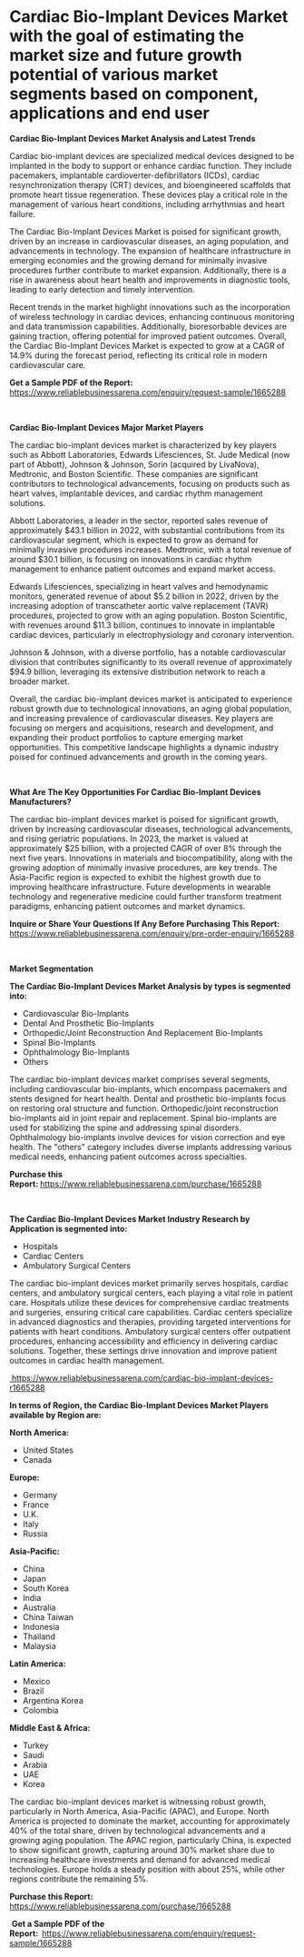 <p><h1>Cardiac Bio-Implant Devices Market with the goal of estimating the market size and future growth potential of various market segments based on component, applications and end user</h1></p><p><strong>Cardiac Bio-Implant Devices Market Analysis and Latest Trends</strong></p>
<p><p>Cardiac bio-implant devices are specialized medical devices designed to be implanted in the body to support or enhance cardiac function. They include pacemakers, implantable cardioverter-defibrillators (ICDs), cardiac resynchronization therapy (CRT) devices, and bioengineered scaffolds that promote heart tissue regeneration. These devices play a critical role in the management of various heart conditions, including arrhythmias and heart failure.</p><p>The Cardiac Bio-Implant Devices Market is poised for significant growth, driven by an increase in cardiovascular diseases, an aging population, and advancements in technology. The expansion of healthcare infrastructure in emerging economies and the growing demand for minimally invasive procedures further contribute to market expansion. Additionally, there is a rise in awareness about heart health and improvements in diagnostic tools, leading to early detection and timely intervention.</p><p>Recent trends in the market highlight innovations such as the incorporation of wireless technology in cardiac devices, enhancing continuous monitoring and data transmission capabilities. Additionally, bioresorbable devices are gaining traction, offering potential for improved patient outcomes. Overall, the Cardiac Bio-Implant Devices Market is expected to grow at a CAGR of 14.9% during the forecast period, reflecting its critical role in modern cardiovascular care.</p></p>
<p><strong>Get a Sample PDF of the Report:&nbsp;</strong> <a href="https://www.reliablebusinessarena.com/enquiry/request-sample/1665288?utm_campaign=2532&utm_medium=2&utm_source=Github&utm_content=ia&utm_term=13042025&utm_id=cardiac-bio-implant-devices">https://www.reliablebusinessarena.com/enquiry/request-sample/1665288</a></p>
<p>&nbsp;</p>
<p><strong>Cardiac Bio-Implant Devices Major Market Players</strong></p>
<p><p>The cardiac bio-implant devices market is characterized by key players such as Abbott Laboratories, Edwards Lifesciences, St. Jude Medical (now part of Abbott), Johnson & Johnson, Sorin (acquired by LivaNova), Medtronic, and Boston Scientific. These companies are significant contributors to technological advancements, focusing on products such as heart valves, implantable devices, and cardiac rhythm management solutions.</p><p>Abbott Laboratories, a leader in the sector, reported sales revenue of approximately $43.1 billion in 2022, with substantial contributions from its cardiovascular segment, which is expected to grow as demand for minimally invasive procedures increases. Medtronic, with a total revenue of around $30.1 billion, is focusing on innovations in cardiac rhythm management to enhance patient outcomes and expand market access.</p><p>Edwards Lifesciences, specializing in heart valves and hemodynamic monitors, generated revenue of about $5.2 billion in 2022, driven by the increasing adoption of transcatheter aortic valve replacement (TAVR) procedures, projected to grow with an aging population. Boston Scientific, with revenues around $11.3 billion, continues to innovate in implantable cardiac devices, particularly in electrophysiology and coronary intervention.</p><p>Johnson & Johnson, with a diverse portfolio, has a notable cardiovascular division that contributes significantly to its overall revenue of approximately $94.9 billion, leveraging its extensive distribution network to reach a broader market. </p><p>Overall, the cardiac bio-implant devices market is anticipated to experience robust growth due to technological innovations, an aging global population, and increasing prevalence of cardiovascular diseases. Key players are focusing on mergers and acquisitions, research and development, and expanding their product portfolios to capture emerging market opportunities. This competitive landscape highlights a dynamic industry poised for continued advancements and growth in the coming years.</p></p>
<p>&nbsp;</p>
<p><strong>What Are The Key Opportunities For Cardiac Bio-Implant Devices Manufacturers?</strong></p>
<p><p>The cardiac bio-implant devices market is poised for significant growth, driven by increasing cardiovascular diseases, technological advancements, and rising geriatric populations. In 2023, the market is valued at approximately $25 billion, with a projected CAGR of over 8% through the next five years. Innovations in materials and biocompatibility, along with the growing adoption of minimally invasive procedures, are key trends. The Asia-Pacific region is expected to exhibit the highest growth due to improving healthcare infrastructure. Future developments in wearable technology and regenerative medicine could further transform treatment paradigms, enhancing patient outcomes and market dynamics.</p></p>
<p><strong>Inquire or Share Your Questions If Any Before Purchasing This Report:</strong> <a href="https://www.reliablebusinessarena.com/enquiry/pre-order-enquiry/1665288?utm_campaign=2532&utm_medium=2&utm_source=Github&utm_content=ia&utm_term=13042025&utm_id=cardiac-bio-implant-devices">https://www.reliablebusinessarena.com/enquiry/pre-order-enquiry/1665288</a></p>
<p>&nbsp;</p>
<p><strong>Market Segmentation</strong></p>
<p><strong>The Cardiac Bio-Implant Devices Market Analysis by types is segmented into:</strong></p>
<p><ul><li>Cardiovascular Bio-Implants</li><li>Dental And Prosthetic Bio-Implants</li><li>Orthopedic/Joint Reconstruction And Replacement Bio-Implants</li><li>Spinal Bio-Implants</li><li>Ophthalmology Bio-Implants</li><li>Others</li></ul></p>
<p><p>The cardiac bio-implant devices market comprises several segments, including cardiovascular bio-implants, which encompass pacemakers and stents designed for heart health. Dental and prosthetic bio-implants focus on restoring oral structure and function. Orthopedic/joint reconstruction bio-implants aid in joint repair and replacement. Spinal bio-implants are used for stabilizing the spine and addressing spinal disorders. Ophthalmology bio-implants involve devices for vision correction and eye health. The "others" category includes diverse implants addressing various medical needs, enhancing patient outcomes across specialties.</p></p>
<p><strong>Purchase this Report:&nbsp;</strong><a href="https://www.reliablebusinessarena.com/purchase/1665288?utm_campaign=2532&utm_medium=2&utm_source=Github&utm_content=ia&utm_term=13042025&utm_id=cardiac-bio-implant-devices">https://www.reliablebusinessarena.com/purchase/1665288</a></p>
<p>&nbsp;</p>
<p><strong>The Cardiac Bio-Implant Devices Market Industry Research by Application is segmented into:</strong></p>
<p><ul><li>Hospitals</li><li>Cardiac Centers</li><li>Ambulatory Surgical Centers</li></ul></p>
<p><p>The cardiac bio-implant devices market primarily serves hospitals, cardiac centers, and ambulatory surgical centers, each playing a vital role in patient care. Hospitals utilize these devices for comprehensive cardiac treatments and surgeries, ensuring critical care capabilities. Cardiac centers specialize in advanced diagnostics and therapies, providing targeted interventions for patients with heart conditions. Ambulatory surgical centers offer outpatient procedures, enhancing accessibility and efficiency in delivering cardiac solutions. Together, these settings drive innovation and improve patient outcomes in cardiac health management.</p></p>
<p><a href="https://www.reliablebusinessarena.com/cardiac-bio-implant-devices-r1665288?utm_campaign=2532&utm_medium=2&utm_source=Github&utm_content=ia&utm_term=13042025&utm_id=cardiac-bio-implant-devices">&nbsp;https://www.reliablebusinessarena.com/cardiac-bio-implant-devices-r1665288</a></p>
<p><strong>In terms of Region, the Cardiac Bio-Implant Devices Market Players available by Region are:</strong></p>
<p>
    <p> <strong> North America: </strong>
        <ul>
            <li>United States</li>
            <li>Canada</li>
        </ul>
        </p> 
    <p> <strong> Europe: </strong>
        <ul>
            <li>Germany</li>
            <li>France</li>
            <li>U.K.</li>
            <li>Italy</li>
            <li>Russia</li>
        </ul>
        </p> 
    <p> <strong> Asia-Pacific: </strong>
        <ul>
            <li>China</li>
            <li>Japan</li>
            <li>South Korea</li>
            <li>India</li>
            <li>Australia</li>
            <li>China Taiwan</li>
            <li>Indonesia</li>
            <li>Thailand</li>
            <li>Malaysia</li>
        </ul>
        </p> 
    <p> <strong> Latin America: </strong>
        <ul>
            <li>Mexico</li>
            <li>Brazil</li>
            <li>Argentina Korea</li>
            <li>Colombia</li>
        </ul>
        </p> 
    <p> <strong> Middle East & Africa: </strong>
        <ul>
            <li>Turkey</li>
            <li>Saudi</li>
            <li>Arabia</li>
            <li>UAE</li>
            <li>Korea</li>
        </ul>
    </p>
    </p>
<p><p>The cardiac bio-implant devices market is witnessing robust growth, particularly in North America, Asia-Pacific (APAC), and Europe. North America is projected to dominate the market, accounting for approximately 40% of the total share, driven by technological advancements and a growing aging population. The APAC region, particularly China, is expected to show significant growth, capturing around 30% market share due to increasing healthcare investments and demand for advanced medical technologies. Europe holds a steady position with about 25%, while other regions contribute the remaining 5%.</p></p>
<p><strong>Purchase this Report: </strong><a href="https://www.reliablebusinessarena.com/purchase/1665288?utm_campaign=2532&utm_medium=2&utm_source=Github&utm_content=ia&utm_term=13042025&utm_id=cardiac-bio-implant-devices">https://www.reliablebusinessarena.com/purchase/1665288</a></p>
<p>&nbsp;<strong>Get a Sample PDF of the Report:&nbsp;&nbsp;</strong><a href="https://www.reliablebusinessarena.com/enquiry/request-sample/1665288?utm_campaign=2532&utm_medium=2&utm_source=Github&utm_content=ia&utm_term=13042025&utm_id=cardiac-bio-implant-devices">https://www.reliablebusinessarena.com/enquiry/request-sample/1665288</a></p>
<p><strong></strong></p>
<p><p></p><p></p><p></p></p>